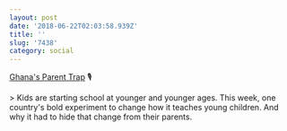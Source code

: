 ```yaml
---
layout: post
date: '2018-06-22T02:03:58.939Z'
title: ''
slug: '7438'
category: social
---
```

[Ghana&#39;s Parent Trap](https://www.npr.org/2018/06/15/620313693/ghanas-parent-trap) 🎙

&gt; Kids are starting school at younger and younger ages. This week, one country&#39;s bold experiment to change how it teaches young children. And why it had to hide that change from their parents.
